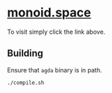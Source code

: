 
# [monoid.space](http://monoid.space)

To visit simply click the link above.

## Building

Ensure that `agda` binary is in path.

```bash
./compile.sh
```
